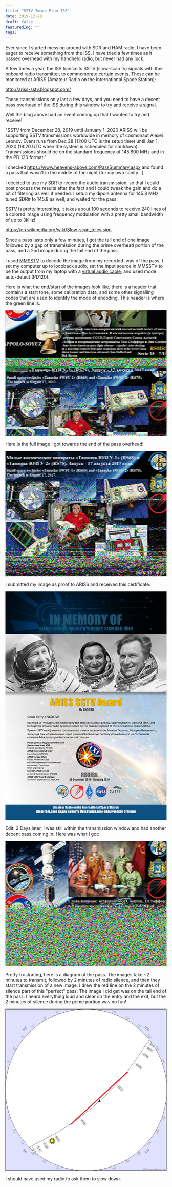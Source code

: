 ```yaml
---
title: "SSTV Image From ISS"
date: 2019-12-28
draft: false
featuredImg: ""
tags: 
---
```


Ever since I started messing around with SDR and HAM radio, I have been eager to receive something from the ISS. I have tried a few times as it passed overhead with my handheld radio, but never had any luck.

A few times a year, the ISS transmits SSTV (slow-scan tv) signals with their onboard radio transmitter, to commemorate certain events. These can be monitored at ARISS (Amateur Radio on the International Space Station):

http://ariss-sstv.blogspot.com/

These transmissions only last a few days, and you need to have a decent pass overhead of the ISS during this window to try and receive a signal.

Well the blog above had an event coming up that I wanted to try and receive!

"SSTV from December 28, 2019 until January 1, 2020
ARISS will be supporting SSTV transmissions worldwide in memory of cosmonaut Alexei Leonov. Event runs from Dec 28 (11:00 UTC is the setup time) until Jan 1, 2020 (18:20 UTC when the system is scheduled for shutdown). Transmissions should be on the standard frequency of 145.800 MHz and in the PD 120 format."

I checked https://www.heavens-above.com/PassSummary.aspx and found a pass that wasn't in the middle of the night (for my own sanity...)

I decided to use my SDR to record the audio transmission, so that I could post process the results after the fact and I could tweak the gain and do a bit of filtering as well if needed. I setup my dipole antenna for 145.8 MHz, tuned SDR# to 145.8 as well, and waited for the pass.

SSTV is pretty interesting, it takes about 100 seconds to receive 240 lines of a colored image using frequency modulation with a pretty small bandwidth of up to 3kHz!

https://en.wikipedia.org/wiki/Slow-scan_television

Since a pass lasts only a few minutes, I got the tail end of one image followed by a gap of transmission during the prime overhead portion of the pass, and a 2nd image during the tail end of the pass.

I used [MMSSTV](https://hamsoft.ca/pages/mmsstv.php) to decode the image from my recorded .wav of the pass. I set my computer up to loopback audio, set the input source in MMSSTV to be the output from my laptop with a [virtual audio cable](https://www.vb-audio.com/Cable/), and used mode auto-detect (PD120).

Here is what the end/start of the images look like, there is a header that contains a start tone, some calibration data, and some other signalling codes that are used to identify the mode of encoding. This header is where the green line is.

![](startend.png)

Here is the full image I got towards the end of the pass overhead!

![](full.png)

I submitted my image as proof to ARISS and received this certificate:

![](award.png)

Edit:
2 Days later, I was still within the transmission window and had another decent pass coming in. Here was what I got:

![](attempt_2.png)

Pretty frustrating, here is a diagram of the pass. The images take ~2 minutes to transmit, followed by 2 minutes of radio silence, and then they start transmission of a new image. I drew the red line on the 2 minutes of silence part of this "perfect" pass. The image I did get was on the tail end of the pass. I heard everything loud and clear on the entry and the exit, but the 2 minutes of silence during the prime portion was no fun!

![](pass.png)

I should have used my radio to ask them to slow down.